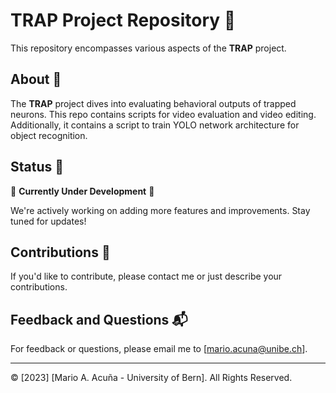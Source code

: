 # TRAP Project Repository 🚀

This repository encompasses various aspects of the **TRAP** project.

## About 📖

The **TRAP** project dives into evaluating behavioral outputs of trapped neurons. This repo contains scripts for video evaluation and video editing. Additionally, it contains a script to train YOLO network architecture for object recognition.

## Status 🚧

:construction: **Currently Under Development** :construction:

We're actively working on adding more features and improvements. Stay tuned for updates!

## Contributions 🤝

If you'd like to contribute, please contact me or just describe your contributions.

## Feedback and Questions 📬

For feedback or questions, please email me to [mario.acuna@unibe.ch].

---

© [2023] [Mario A. Acuña - University of Bern]. All Rights Reserved.

